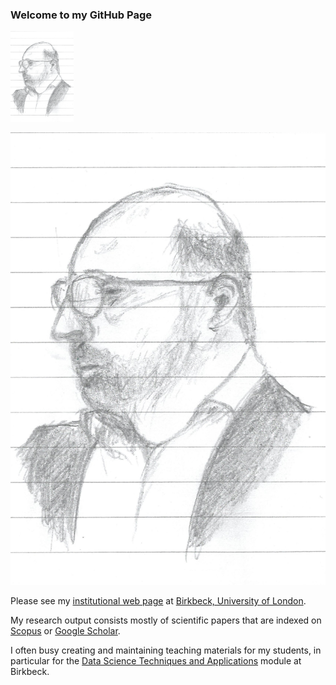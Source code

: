 ### Welcome to my GitHub Page

<img src="./imgs/ale-caricature2.jpg" width="20%">

![](./imgs/ale-caricature2.jpg)

Please see my [institutional web page](https://www.bbk.ac.uk/our-staff/profile/8920719/alessandro-provetti) at [Birkbeck, University of London](https://www.bbk.ac.uk/). 

My research output consists mostly of scientific papers that are indexed on [Scopus](https://www.scopus.com/authid/detail.uri?authorId=6603433202) or [Google Scholar](https://scholar.google.it/citations?user=pwOBPBQAAAAJ). 

I often busy creating and maintaining teaching materials for my students, in particular for the [Data Science Techniques and Applications](https://ale66.github.io/dsta/) module at Birkbeck.

